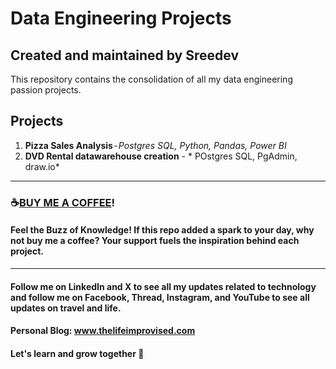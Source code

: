 # Data Engineering Projects
## Created and maintained by Sreedev
This repository contains the consolidation of all my data engineering passion projects. 

## Projects
1. **Pizza Sales Analysis** - *Postgres SQL, Python, Pandas, Power BI*
2. **DVD Rental datawarehouse creation** - * POstgres SQL, PgAdmin, draw.io*

----------------------------------------------------------------------------------

### ☕[BUY ME A COFFEE](https://www.buymeacoffee.com/thelifeimprovised)!

#### Feel the Buzz of Knowledge! If this repo added a spark to your day, why not buy me a coffee? Your support fuels the inspiration behind each project.

-----------------------------------------------------------------------------------

#### Follow me on LinkedIn and X to see all my updates related to technology and follow me on Facebook, Thread, Instagram, and YouTube to see all updates on travel and life.
#### Personal Blog: www.thelifeimprovised.com
#### Let's learn and grow together 💚

